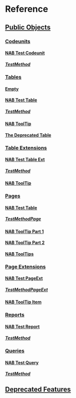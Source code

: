 # Reference

## [Public Objects](docs/public-objects.md)
### [Codeunits](docs/codeunits.md)
#### [NAB Test Codeunit](docs/codeunit-nab-test-codeunit/index.md)
##### [TestMethod](docs/codeunit-nab-test-codeunit/test-method.md)
### [Tables](docs/tables.md)
#### [Empty](docs/table-empty/index.md)
#### [NAB Test Table](docs/table-nab-test-table/index.md)
##### [TestMethod](docs/table-nab-test-table/test-method.md)
#### [NAB ToolTip](docs/table-nab-tool-tip/index.md)
#### [The Deprecated Table](docs/table-nabx-the-deprecated-table/index.md)
### [Table Extensions](docs/table-extensions.md)
#### [NAB Test Table Ext](docs/tableextension-nab-test-table-ext/index.md)
##### [TestMethod](docs/tableextension-nab-test-table-ext/test-method.md)
#### [NAB ToolTip](docs/tableextension-nab-tool-tip/index.md)
### [Pages](docs/pages.md)
#### [NAB Test Table](docs/page-nab-test-table/index.md)
##### [TestMethodPage](docs/page-nab-test-table/test-method-page.md)
#### [NAB ToolTip Part 1](docs/page-nab-tool-tip-part-1/index.md)
#### [NAB ToolTip Part 2](docs/page-nab-tool-tip-part-2/index.md)
#### [NAB ToolTips](docs/page-nab-tool-tips/index.md)
### [Page Extensions](docs/page-extensions.md)
#### [NAB Test PageExt](docs/pageextension-nab-test-page-ext/index.md)
##### [TestMethodPageExt](docs/pageextension-nab-test-page-ext/test-method-page-ext.md)
#### [NAB ToolTip Item](docs/pageextension-nab-tool-tip-item/index.md)
### [Reports](docs/reports.md)
#### [NAB Test Report](docs/report-nab-test-report/index.md)
##### [TestMethod](docs/report-nab-test-report/test-method.md)
### [Queries](docs/queries.md)
#### [NAB Test Query](docs/query-nab-test-query/index.md)
##### [TestMethod](docs/query-nab-test-query/test-method.md)
## [Deprecated Features](docs/deprecated-features.md)
